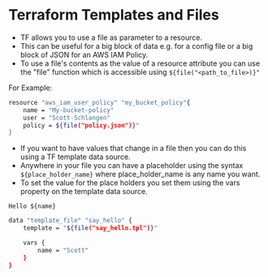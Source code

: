 # Terraform Templates and Files
- TF allows you to use a file as parameter to a resource.
- This can be useful for a big block of data e.g. for a config file or a big block of JSON for an AWS IAM Policy.
- To use a file's contents as the value of a resource attribute you can use the "file" function which is accessible using `${file("<path_to_file>)}"`


For Example:

```sh
resource "aws_iam_user_policy" "my_bucket_policy"{
    name = "My-bucket-policy"
    user = "Scott-Schlangen"
    policy = ${file("policy.json")}"
}
```

- If you want to have values that change in a file then you can do this using a TF template data source.
- Anywhere in your file you can have a placeholder using the syntax `${place_holder_name}` where place_holder_name is any name you want.
- To set the value for the place holders you set them using the vars property on the template data source.


`Hello ${name}`

```sh
data "template_file" "say_hello" {
    template = "${file("say_hello.tpl")}"

    vars {
        name = "Scott"
    }
}
```


